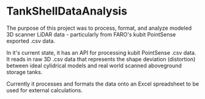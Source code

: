 # TankShellDataAnalysis
The purpose of this project was to process, format, and analyze modeled 3D scanner LiDAR data - particularly from FARO's kubit PointSense exported .csv data.

In it's current state, it has an API for processing kubit PointSense .csv data. It reads in raw 3D .csv data that represents the shape deviation (distortion) between ideal cylidrical models and real world scanned aboveground storage tanks. 

Currently it processes and formats the data onto an Excel spreadsheet to be used for external calculations.
